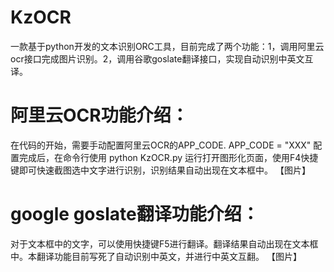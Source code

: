 # KzOCR
一款基于python开发的文本识别ORC工具，目前完成了两个功能：1，调用阿里云ocr接口完成图片识别。2，调用谷歌goslate翻译接口，实现自动识别中英文互译。
# 阿里云OCR功能介绍：
在代码的开始，需要手动配置阿里云OCR的APP_CODE.
APP_CODE = "XXX"
配置完成后，在命令行使用 python KzOCR.py 运行打开图形化页面，使用F4快捷键即可快速截图选中文字进行识别，识别结果自动出现在文本框中。
【图片】
# google goslate翻译功能介绍：
对于文本框中的文字，可以使用快捷键F5进行翻译。翻译结果自动出现在文本框中。本翻译功能目前写死了自动识别中英文，并进行中英文互翻。
【图片】
